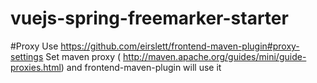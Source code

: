 # vuejs-spring-freemarker-starter

#Proxy
Use https://github.com/eirslett/frontend-maven-plugin#proxy-settings
Set maven proxy ( http://maven.apache.org/guides/mini/guide-proxies.html)  and frontend-maven-plugin  will use it
